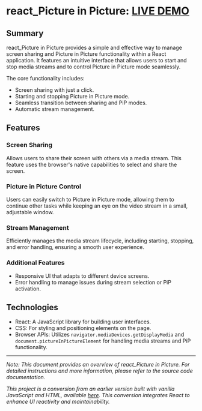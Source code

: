 # react_Picture in Picture: [LIVE DEMO](https://shcoobz.github.io/react_picture-in-picture/)

## Summary

react_Picture in Picture provides a simple and effective way to manage screen sharing and Picture in Picture functionality within a React application. It features an intuitive interface that allows users to start and stop media streams and to control Picture in Picture mode seamlessly.

The core functionality includes:

- Screen sharing with just a click.
- Starting and stopping Picture in Picture mode.
- Seamless transition between sharing and PiP modes.
- Automatic stream management.

## Features

### Screen Sharing

Allows users to share their screen with others via a media stream. This feature uses the browser's native capabilities to select and share the screen.

### Picture in Picture Control

Users can easily switch to Picture in Picture mode, allowing them to continue other tasks while keeping an eye on the video stream in a small, adjustable window.

### Stream Management

Efficiently manages the media stream lifecycle, including starting, stopping, and error handling, ensuring a smooth user experience.

### Additional Features

- Responsive UI that adapts to different device screens.
- Error handling to manage issues during stream selection or PiP activation.

## Technologies

- React: A JavaScript library for building user interfaces.
- CSS: For styling and positioning elements on the page.
- Browser APIs: Utilizes `navigator.mediaDevices.getDisplayMedia` and `document.pictureInPictureElement` for handling media streams and PiP functionality.

---

_Note: This document provides an overview of react_Picture in Picture. For detailed instructions and more information, please refer to the source code documentation._

_This project is a conversion from an earlier version built with vanilla JavaScript and HTML, available [here](https://github.com/Shcoobz/basicJS_picture-in-picture/). This conversion integrates React to enhance UI reactivity and maintainability._
